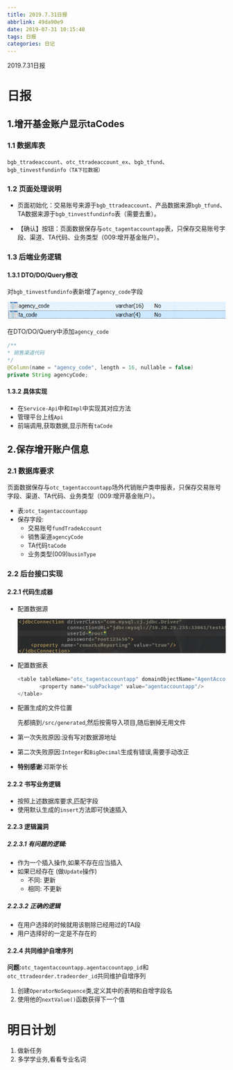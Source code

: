 ```yaml
---
title: 2019.7.31日报
abbrlink: 49da90e9
date: 2019-07-31 10:15:48
tags: 日报
categories: 日记
---
```


2019.7.31日报

<!--More-->

# 日报

## 1.增开基金账户显示taCodes

### 1.1 数据库表

`bgb_ttradeaccount`、`otc_ttradeaccount_ex`、`bgb_tfund`、`bgb_tinvestfundinfo（TA下拉数据）`

### 1.2 页面处理说明

- 页面初始化：交易账号来源于`bgb_ttradeaccount`、产品数据来源`bgb_tfund`、TA数据来源于`bgb_tinvestfundinfo`表（需要去重）。

- 【确认】按钮：页面数据保存与`otc_tagentaccountapp`表，只保存交易账号字段、渠道、TA代码、业务类型（009:增开基金账户）。

### 1.3 后端业务逻辑

#### 1.3.1 DTO/DO/Query修改

对`bgb_tinvestfundinfo`表新增了`agency_code`字段

![1564545051311](2019-7-31日报/1564545051311.png)

在DTO/DO/Query中添加`agency_code`

```java
/** 
* 销售渠道代码 
*/
@Column(name = "agency_code", length = 16, nullable = false)
private String agencyCode;
```

#### 1.3.2 具体实现

- 在`Service-Api`中和`Impl`中实现其对应方法
- 管理平台上线`Api`
- 前端调用,获取数据,显示所有`taCode`

## 2.保存增开账户信息

### 2.1 数据库要求

页面数据保存与`otc_tagentaccountapp`场外代销账户类申报表，只保存交易账号字段、渠道、TA代码、业务类型（009:增开基金账户）。

- 表:`otc_tagentaccountapp`
- 保存字段:
  - 交易账号`fundTradeAccount`
  - 销售渠道`agencyCode`
  - TA代码`taCode`
  - 业务类型(009)`businType`

### 2.2 后台接口实现

#### 2.2.1 代码生成器

- 配置数据源

  ![1564557931727](2019-7-31日报/1564557931727.png)

- 配置数据表

  ```java
  <table tableName="otc_tagentaccountapp" domainObjectName="AgentAccountApp">
         <property name="subPackage" value="agentaccountapp"/>
  </table>
  ```

- 配置生成的文件位置

  先都搞到`/src/generated`,然后按需导入项目,随后删掉无用文件

- 第一次失败原因:没有写对数据源地址
- 第二次失败原因:`Integer`和`BigDecimal`生成有错误,需要手动改正
- **特别感谢**:邓斯学长

#### 2.2.2 书写业务逻辑

- 按照上述数据库要求,匹配字段
- 使用默认生成的`insert`方法即可快速插入

#### 2.2.3 逻辑漏洞

##### 2.2.3.1 有问题的逻辑:

- 作为一个插入操作,如果不存在应当插入
- 如果已经存在 (做`Update`操作)
  - 不同: 更新
  - 相同: 不更新

##### 2.2.3.2 正确的逻辑

- 在用户选择的时候就用该剔除已经用过的TA段
- 用户选择好的一定是不存在的

#### 2.2.4 共同维护自增序列

**问题:**`otc_tagentaccountapp.agentaccountapp_id`和`otc_ttradeorder.tradeorder_id`共同维护自增序列

1. 创建`OperatorNoSequence`类,定义其中的表明和自增字段名
2. 使用他的`nextValue()`函数获得下一个值

# 明日计划

1. 做新任务
2. 多学学业务,看看专业名词